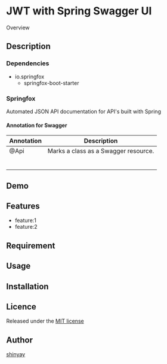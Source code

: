 # JWT with Spring Swagger UI

Overview

## Description
### Dependencies
- io.springfox
  - springfox-boot-starter

### Springfox
Automated JSON API documentation for API's built with Spring

#### Annotation for Swagger

|Annotation|Description|
|----------|-----------|
|@Api|Marks a class as a Swagger resource.|
|||
|||
|||
|||
|||
|||

## Demo

## Features

- feature:1
- feature:2

## Requirement

## Usage

## Installation

## Licence

Released under the [MIT license](https://gist.githubusercontent.com/shinyay/56e54ee4c0e22db8211e05e70a63247e/raw/34c6fdd50d54aa8e23560c296424aeb61599aa71/LICENSE)

## Author

[shinyay](https://github.com/shinyay)
